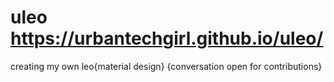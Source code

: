 # uleo https://urbantechgirl.github.io/uleo/
creating my own leo{material design}
{conversation open  for contributions}
